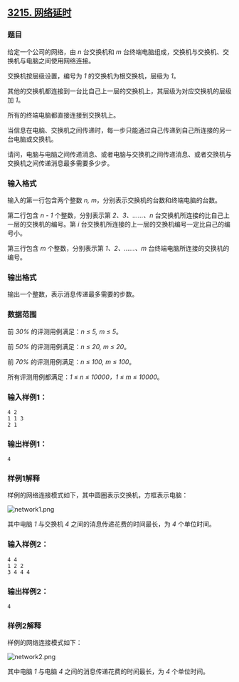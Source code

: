 ## [3215. 网络延时](https://www.acwing.com/problem/content/3218/)

### 题目

给定一个公司的网络，由 *n* 台交换机和 *m* 台终端电脑组成，交换机与交换机、交换机与电脑之间使用网络连接。

交换机按层级设置，编号为 *1* 的交换机为根交换机，层级为 *1*。

其他的交换机都连接到一台比自己上一层的交换机上，其层级为对应交换机的层级加 *1*。

所有的终端电脑都直接连接到交换机上。

当信息在电脑、交换机之间传递时，每一步只能通过自己传递到自己所连接的另一台电脑或交换机。

请问，电脑与电脑之间传递消息、或者电脑与交换机之间传递消息、或者交换机与交换机之间传递消息最多需要多少步。

### 输入格式

输入的第一行包含两个整数 *n, m*，分别表示交换机的台数和终端电脑的台数。

第二行包含 *n - 1* 个整数，分别表示第 *2、3、……、n* 台交换机所连接的比自己上一层的交换机的编号。第 *i* 台交换机所连接的上一层的交换机编号一定比自己的编号小。

第三行包含 *m* 个整数，分别表示第 *1、2、……、m* 台终端电脑所连接的交换机的编号。

### 输出格式

输出一个整数，表示消息传递最多需要的步数。

### 数据范围

前 *30%* 的评测用例满足：*n ≤ 5, m ≤ 5*。

前 *50%* 的评测用例满足：*n ≤ 20, m ≤ 20*。

前 *70%* 的评测用例满足：*n ≤ 100, m ≤ 100*。

所有评测用例都满足：*1 ≤ n ≤ 10000，1 ≤ m ≤ 10000*。

### 输入样例1：

```
4 2
1 1 3
2 1
```

### 输出样例1：

```
4
```

### 样例1解释

样例的网络连接模式如下，其中圆圈表示交换机，方框表示电脑：

 ![network1.png](https://cdn.acwing.com/media/article/image/2021/01/27/19_76a37e7060-network1.png)

其中电脑 *1* 与交换机 *4* 之间的消息传递花费的时间最长，为 *4* 个单位时间。

### 输入样例2：

```
4 4
1 2 2
3 4 4 4
```

### 输出样例2：

```
4
```

### 样例2解释

样例的网络连接模式如下：

 ![network2.png](https://cdn.acwing.com/media/article/image/2021/01/27/19_9aa4dfda60-network2.png)

其中电脑 *1* 与电脑 *4* 之间的消息传递花费的时间最长，为 *4* 个单位时间。
